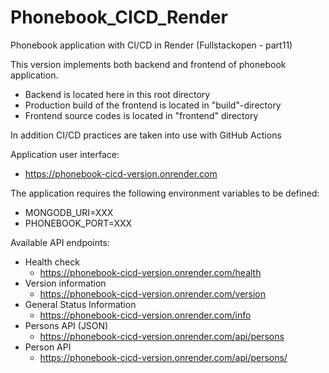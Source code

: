# Phonebook_CICD_Render
Phonebook application with CI/CD in Render (Fullstackopen - part11)

This version implements both backend and frontend of phonebook application.
- Backend is located here in this root directory
- Production build of the frontend is located in "build"-directory
- Frontend source codes is located in "frontend" directory

In addition CI/CD practices are taken into use with GitHub Actions

Application user interface:
  - https://phonebook-cicd-version.onrender.com

The application requires the following environment variables to be defined:
- MONGODB_URI=XXX
- PHONEBOOK_PORT=XXX


Available API endpoints:
- Health check
    - https://phonebook-cicd-version.onrender.com/health
- Version information
    - https://phonebook-cicd-version.onrender.com/version
- General Status Information
    - https://phonebook-cicd-version.onrender.com/info
- Persons API (JSON)
    - https://phonebook-cicd-version.onrender.com/api/persons
- Person API
    - https://phonebook-cicd-version.onrender.com/api/persons/<id>

